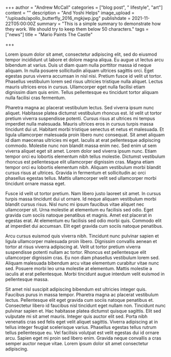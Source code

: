 +++
author = "Andrew McCall"
categories = ["blog post", " lifestyle", "art"]
content = ""
description = "And Yoshi Helps"
image_upload = "/uploads/apollo_butterfly_2016_mgkjwp.jpg"
publishdate = 2021-11-22T05:00:00Z
summary = "This is a simple summary to demonstrate how they work.  We should try to keep them below 50 characters."
tags = ["news"]
title = "Mario Paints The Castle"

+++

Lorem ipsum dolor sit amet, consectetur adipiscing elit, sed do eiusmod tempor incididunt ut labore et dolore magna aliqua. Eu augue ut lectus arcu bibendum at varius. Duis ut diam quam nulla porttitor massa id neque aliquam. In nulla posuere sollicitudin aliquam ultrices sagittis orci. Eget egestas purus viverra accumsan in nisl nisi. Pretium fusce id velit ut tortor. Phasellus vestibulum lorem sed risus ultricies tristique nulla aliquet. Lectus mauris ultrices eros in cursus. Ullamcorper eget nulla facilisi etiam dignissim diam quis enim. Tellus pellentesque eu tincidunt tortor aliquam nulla facilisi cras fermentum.

Pharetra magna ac placerat vestibulum lectus. Sed viverra ipsum nunc aliquet. Habitasse platea dictumst vestibulum rhoncus est. Id velit ut tortor pretium viverra suspendisse potenti. Cursus risus at ultrices mi tempus imperdiet nulla malesuada. Mauris ultrices eros in cursus turpis massa tincidunt dui ut. Habitant morbi tristique senectus et netus et malesuada. Et ligula ullamcorper malesuada proin libero nunc consequat. Sit amet aliquam id diam maecenas ultricies mi eget. Iaculis at erat pellentesque adipiscing commodo. Molestie nunc non blandit massa enim nec. Sed enim ut sem viverra aliquet eget sit amet. Lorem dolor sed viverra ipsum nunc. Etiam tempor orci eu lobortis elementum nibh tellus molestie. Dictumst vestibulum rhoncus est pellentesque elit ullamcorper dignissim cras. Magna etiam tempor orci eu lobortis elementum nibh. Aliquam vestibulum morbi blandit cursus risus at ultrices. Gravida in fermentum et sollicitudin ac orci phasellus egestas tellus. Mattis ullamcorper velit sed ullamcorper morbi tincidunt ornare massa eget.

Fusce id velit ut tortor pretium. Nam libero justo laoreet sit amet. In cursus turpis massa tincidunt dui ut ornare. Id neque aliquam vestibulum morbi blandit cursus risus. Nisl nunc mi ipsum faucibus vitae aliquet nec ullamcorper sit. Urna molestie at elementum eu facilisis sed odio. Eget gravida cum sociis natoque penatibus et magnis. Amet est placerat in egestas erat. At elementum eu facilisis sed odio morbi quis. Commodo elit at imperdiet dui accumsan. Elit eget gravida cum sociis natoque penatibus.

Arcu cursus euismod quis viverra nibh. Tincidunt nunc pulvinar sapien et ligula ullamcorper malesuada proin libero. Dignissim convallis aenean et tortor at risus viverra adipiscing at. Velit ut tortor pretium viverra suspendisse potenti nullam ac tortor. Rhoncus est pellentesque elit ullamcorper dignissim cras. Eu non diam phasellus vestibulum lorem sed. Aliquam malesuada bibendum arcu vitae elementum curabitur vitae nunc sed. Posuere morbi leo urna molestie at elementum. Mattis molestie a iaculis at erat pellentesque. Morbi tincidunt augue interdum velit euismod in pellentesque massa.

Sit amet nisl suscipit adipiscing bibendum est ultricies integer quis. Faucibus purus in massa tempor. Pharetra magna ac placerat vestibulum lectus. Pellentesque elit eget gravida cum sociis natoque penatibus et. Consectetur libero id faucibus nisl tincidunt eget nullam non. Tincidunt nunc pulvinar sapien et. Hac habitasse platea dictumst quisque sagittis. Elit sed vulputate mi sit amet mauris. Integer quis auctor elit sed. Porta nibh venenatis cras sed felis eget velit aliquet sagittis. Viverra adipiscing at in tellus integer feugiat scelerisque varius. Phasellus egestas tellus rutrum tellus pellentesque eu. Vel facilisis volutpat est velit egestas dui id ornare arcu. Sapien eget mi proin sed libero enim. Gravida neque convallis a cras semper auctor neque vitae. Lorem ipsum dolor sit amet consectetur adipiscing.
